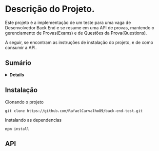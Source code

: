 # Descrição do Projeto.

<p>Este projeto é a implementação de um teste para uma vaga de Desenvolvedor Back End e
se resume em uma API de provas, mantendo o gerenciamento de Provas(Exams) e de Questões da Prova(Questions).</p>

<p>A seguir, se encontram as instruções de instalação do projeto, e de como consumir a API.</p>

## Sumário
<details>
<summary><strong>Details</strong></summary>

* [Instalação](#installation)
* [API](#api)
  * [Provas](#exams)
    * [Adicionar Prova](#add-exam)
    * [Obter Prova](#get-exam)
    * [Listar Provas](#list-exam)
    * [Atualizar Prova](#update-exam)
    * [Deletar Prova](#delete-exam)
  * [Questões da Prova](#exam-questions)
    * [Adicionar Questão](#add-question)
    * [Obter Questão](#get-question)
    * [Listar Questões](#list-questions)
    * [Atualizar Questão](#update-question)
    * [Deletar Questão](#delete-question)
</details>

## Instalação

<p>Clonando o projeto</p>

```console
git clone https://github.com/RafaelCarvalho89/back-end-test.git
```

<p>Instalando as dependencias</p>

```console
npm install
```

## API




